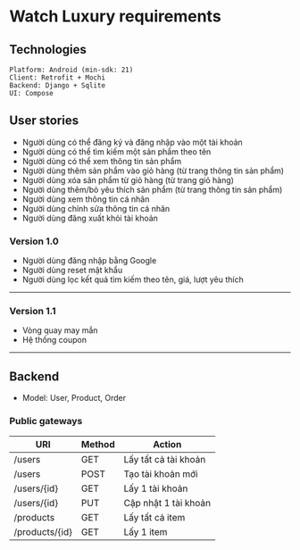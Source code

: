 # Watch Luxury requirements

## Technologies

    Platform: Android (min-sdk: 21)  
    Client: Retrofit + Mochi  
    Backend: Django + Sqlite  
    UI: Compose  

## User stories

- Người dùng có thể đăng ký và đăng nhập vào một tài khoản
- Người dùng có thể tìm kiếm một sản phẩm theo tên
- Người dùng có thể xem thông tin sản phẩm
- Người dùng thêm sản phẩm vào giỏ hàng (từ trang thông tin sản phẩm)
- Người dùng xóa sản phẩm từ giỏ hàng (từ trang giỏ hàng)
- Người dùng thêm/bỏ yêu thích sản phẩm (từ trang thông tin sản phẩm)
- Người dùng xem thông tin cá nhân
- Người dùng chỉnh sửa thông tin cá nhân
- Người dùng đăng xuất khỏi tài khoản

### Version 1.0

- Người dùng đăng nhập bằng Google
- Người dùng reset mật khẩu
- Người dùng lọc kết quả tìm kiếm theo tên, giá, lượt yêu thích

---------------------------------------

### Version 1.1

- Vòng quay may mắn
- Hệ thống coupon

---------------------------------------

## Backend

- Model: User, Product, Order
  
### Public gateways

|URI            |Method |Action              |
|---------------|-------|--------------------|
|/users         |GET    |Lấy tất cả tài khoản|
|/users         |POST   |Tạo tài khoản mới   |
|/users/{id}    |GET    |Lấy 1 tài khoản     |
|/users/{id}    |PUT    |Cập nhật 1 tài khoản|
|/products      |GET    |Lấy tất cả item     |
|/products/{id} |GET    |Lấy 1 item          |
